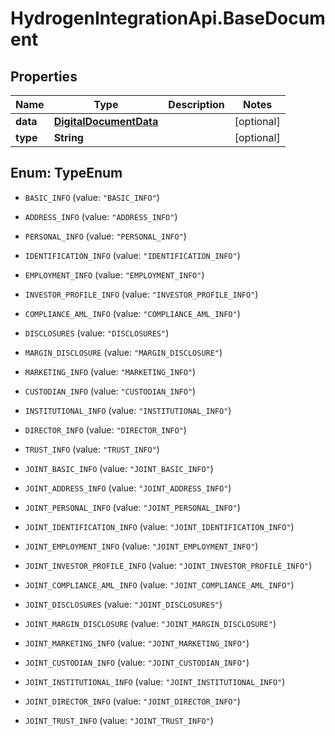 # HydrogenIntegrationApi.BaseDocument

## Properties
Name | Type | Description | Notes
------------ | ------------- | ------------- | -------------
**data** | [**DigitalDocumentData**](DigitalDocumentData.md) |  | [optional] 
**type** | **String** |  | [optional] 


<a name="TypeEnum"></a>
## Enum: TypeEnum


* `BASIC_INFO` (value: `"BASIC_INFO"`)

* `ADDRESS_INFO` (value: `"ADDRESS_INFO"`)

* `PERSONAL_INFO` (value: `"PERSONAL_INFO"`)

* `IDENTIFICATION_INFO` (value: `"IDENTIFICATION_INFO"`)

* `EMPLOYMENT_INFO` (value: `"EMPLOYMENT_INFO"`)

* `INVESTOR_PROFILE_INFO` (value: `"INVESTOR_PROFILE_INFO"`)

* `COMPLIANCE_AML_INFO` (value: `"COMPLIANCE_AML_INFO"`)

* `DISCLOSURES` (value: `"DISCLOSURES"`)

* `MARGIN_DISCLOSURE` (value: `"MARGIN_DISCLOSURE"`)

* `MARKETING_INFO` (value: `"MARKETING_INFO"`)

* `CUSTODIAN_INFO` (value: `"CUSTODIAN_INFO"`)

* `INSTITUTIONAL_INFO` (value: `"INSTITUTIONAL_INFO"`)

* `DIRECTOR_INFO` (value: `"DIRECTOR_INFO"`)

* `TRUST_INFO` (value: `"TRUST_INFO"`)

* `JOINT_BASIC_INFO` (value: `"JOINT_BASIC_INFO"`)

* `JOINT_ADDRESS_INFO` (value: `"JOINT_ADDRESS_INFO"`)

* `JOINT_PERSONAL_INFO` (value: `"JOINT_PERSONAL_INFO"`)

* `JOINT_IDENTIFICATION_INFO` (value: `"JOINT_IDENTIFICATION_INFO"`)

* `JOINT_EMPLOYMENT_INFO` (value: `"JOINT_EMPLOYMENT_INFO"`)

* `JOINT_INVESTOR_PROFILE_INFO` (value: `"JOINT_INVESTOR_PROFILE_INFO"`)

* `JOINT_COMPLIANCE_AML_INFO` (value: `"JOINT_COMPLIANCE_AML_INFO"`)

* `JOINT_DISCLOSURES` (value: `"JOINT_DISCLOSURES"`)

* `JOINT_MARGIN_DISCLOSURE` (value: `"JOINT_MARGIN_DISCLOSURE"`)

* `JOINT_MARKETING_INFO` (value: `"JOINT_MARKETING_INFO"`)

* `JOINT_CUSTODIAN_INFO` (value: `"JOINT_CUSTODIAN_INFO"`)

* `JOINT_INSTITUTIONAL_INFO` (value: `"JOINT_INSTITUTIONAL_INFO"`)

* `JOINT_DIRECTOR_INFO` (value: `"JOINT_DIRECTOR_INFO"`)

* `JOINT_TRUST_INFO` (value: `"JOINT_TRUST_INFO"`)




